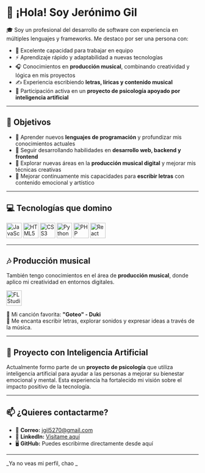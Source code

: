 # 👋 ¡Hola! Soy Jerónimo Gil

🎓 Soy un profesional del desarrollo de software con experiencia en múltiples lenguajes y frameworks. Me destaco por ser una persona con:

- 🤝 Excelente capacidad para trabajar en equipo  
- ⚡ Aprendizaje rápido y adaptabilidad a nuevas tecnologías  
- 🎧 Conocimientos en **producción musical**, combinando creatividad y lógica en mis proyectos  
- ✍️ Experiencia escribiendo **letras, líricas y contenido musical**  
- 🧠 Participación activa en un **proyecto de psicología apoyado por inteligencia artificial**

---

## 🎯 Objetivos

- 🚀 Aprender nuevos **lenguajes de programación** y profundizar mis conocimientos actuales  
- 🧠 Seguir desarrollando habilidades en **desarrollo web, backend y frontend**  
- 🎹 Explorar nuevas áreas en la **producción musical digital** y mejorar mis técnicas creativas  
- 📝 Mejorar continuamente mis capacidades para **escribir letras** con contenido emocional y artístico

---

## 💻 Tecnologías que domino

<div align="left">
  <img src="https://cdn.jsdelivr.net/gh/devicons/devicon/icons/javascript/javascript-original.svg" height="40" alt="JavaScript" />
  <img src="https://cdn.jsdelivr.net/gh/devicons/devicon/icons/html5/html5-original.svg" height="40" alt="HTML5" />
  <img src="https://cdn.jsdelivr.net/gh/devicons/devicon/icons/css3/css3-original.svg" height="40" alt="CSS3" />
  <img src="https://cdn.jsdelivr.net/gh/devicons/devicon/icons/python/python-original.svg" height="40" alt="Python" />
  <img src="https://cdn.jsdelivr.net/gh/devicons/devicon/icons/php/php-original.svg" height="40" alt="PHP" />
  <img src="https://cdn.jsdelivr.net/gh/devicons/devicon/icons/react/react-original.svg" height="40" alt="React" />
</div>

---

## 🎶 Producción musical

También tengo conocimientos en el área de **producción musical**, donde aplico mi creatividad en entornos digitales.

<div align="left">
  <img src="https://media.tenor.com/9m6sXdq-wFkAAAAe/fl-studio-21-logo.png" height="40" alt="FL Studio" />
</div>

🎵 Mi canción favorita: **"Goteo" - Duki**  
🎤 Me encanta escribir letras, explorar sonidos y expresar ideas a través de la música.

---

## 🤖 Proyecto con Inteligencia Artificial

Actualmente formo parte de un **proyecto de psicología** que utiliza inteligencia artificial para ayudar a las personas a mejorar su bienestar emocional y mental. Esta experiencia ha fortalecido mi visión sobre el impacto positivo de la tecnología.

---

## 📫 ¿Quieres contactarme?

- 📧 **Correo:** jgil5270@gmail.com  
- 💼 **LinkedIn:** [Visítame aquí](https://www.linkedin.com)  
- 🖥️ **GitHub:** Puedes escribirme directamente desde aquí

---

_Ya no veas mi perfil, chao _


